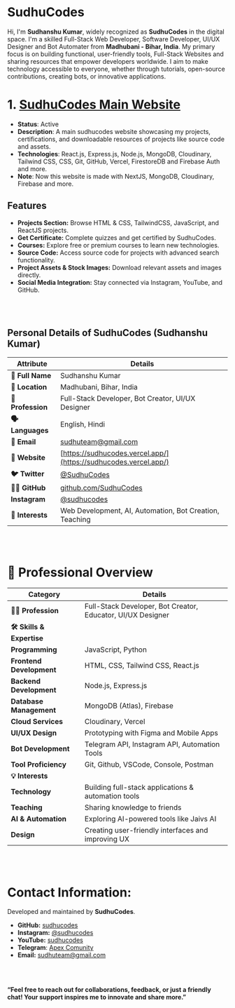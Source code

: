 # SudhuCodes 

Hi, I'm **Sudhanshu Kumar**, widely recognized as **SudhuCodes** in the digital space. I'm a skilled Full-Stack Web Developer, Software Developer, UI/UX Designer and Bot Automater from **Madhubani - Bihar, India**. My primary focus is on building functional, user-friendly tools, Full-Stack Websites and sharing resources that empower developers worldwide. I aim to make technology accessible to everyone, whether through tutorials, open-source contributions, creating bots, or innovative applications.


# 1. [SudhuCodes Main Website](https://sudhucodes.vercel.app/)  
- **Status**: Active  
- **Description**: A main sudhucodes website showcasing my projects, certifications, and downloadable resources of projects like source code and assets.
- **Technologies**: React.js, Express.js, Node.js, MongoDB, Cloudinary, Tailwind CSS, CSS, Git, GitHub, Vercel, FirestoreDB and Firebase Auth and more.
- **Note**: Now this website is made with NextJS, MongoDB, Cloudinary, Firebase and more.

## Features  
- **Projects Section:** Browse HTML & CSS, TailwindCSS, JavaScript, and ReactJS projects.  
- **Get Certificate:** Complete quizzes and get certified by SudhuCodes.
- **Courses:** Explore free or premium courses to learn new technologies.  
- **Source Code:** Access source code for projects with advanced search functionality.  
- **Project Assets & Stock Images:** Download relevant assets and images directly.  
- **Social Media Integration:** Stay connected via Instagram, YouTube, and GitHub.    

<br>
<br>

## Personal Details of SudhuCodes (Sudhanshu Kumar)

| **Attribute**       | **Details** |
|---------------------|------------|
| **👤 Full Name**    | Sudhanshu Kumar |
| **📍 Location**     | Madhubani, Bihar, India |
| **💼 Profession**   | Full-Stack Developer, Bot Creator, UI/UX Designer |
| **🗣️ Languages**   | English, Hindi |
| **📧 Email**       | [sudhuteam@gmail.com](mailto:sudhuteam@gmail.com) |
| **🔗 Website**     | [https://sudhucodes.vercel.app/](https://sudhucodes.vercel.app/) |
| **🐦 Twitter**     | [@SudhuCodes](https://twitter.com/sudhucodes) |
| **👨‍💻 GitHub**    | [github.com/SudhuCodes](https://github.com/sudhucodes) |
| **Instagram**       | [@sudhucodes](https://instagram.com/sudhucodes) |
| **🎯 Interests**   | Web Development, AI, Automation, Bot Creation, Teaching |

 
<br>
<br>

# 💼 Professional Overview  

| **Category**        | **Details** |
|--------------------|------------|
| **👨‍💻 Profession**  | Full-Stack Developer, Bot Creator, Educator, UI/UX Designer |
| **🛠 Skills & Expertise** | |
| **Programming**     | JavaScript, Python |
| **Frontend Development** | HTML, CSS, Tailwind CSS, React.js |
| **Backend Development** | Node.js, Express.js |
| **Database Management** | MongoDB (Atlas), Firebase |
| **Cloud Services** | Cloudinary, Vercel |
| **UI/UX Design**   | Prototyping with Figma and Mobile Apps |
| **Bot Development** | Telegram API, Instagram API, Automation Tools |
| **Tool Proficiency** | Git, Github, VSCode, Console, Postman |
| **💡 Interests** | |
| **Technology**     | Building full-stack applications & automation tools |
| **Teaching**       | Sharing knowledge to friends |
| **AI & Automation** | Exploring AI-powered tools like Jaivs AI |
| **Design**         | Creating user-friendly interfaces and improving UX |

<br>
<br>

# Contact Information:  
Developed and maintained by **SudhuCodes**.  

- **GitHub:** [sudhucodes](https://github.com/sudhucodes)  
- **Instagram:** [@sudhucodes](https://instagram.com/sudhucodes)  
- **YouTube:** [sudhucodes](https://www.youtube.com/@sudhucodes)  
- **Telegram**: [Apex Comunity](https://t.me/ApexDownloader)
- **Email:** [sudhuteam@gmail.com](mailto:sudhuteam@gmail.com)


 <br>
 <br>

**“Feel free to reach out for collaborations, feedback, or just a friendly chat! Your support inspires me to innovate and share more.”**
